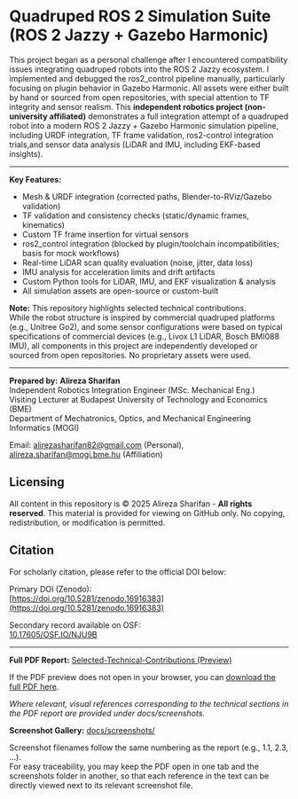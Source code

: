 # Quadruped ROS 2 Simulation Suite (ROS 2 Jazzy + Gazebo Harmonic)

This project began as a personal challenge after I encountered compatibility issues integrating quadruped robots into the ROS 2 Jazzy ecosystem. I implemented and debugged the ros2_control pipeline manually, particularly focusing on plugin behavior in Gazebo Harmonic. All assets were either built by hand or sourced from open repositories, with special attention to TF integrity and sensor realism. This **independent robotics project (non-university affiliated)** demonstrates a full integration attempt of a quadruped robot into a modern ROS 2 Jazzy + Gazebo Harmonic simulation pipeline, including URDF integration, TF frame validation, ros2-control integration trials,and sensor data analysis (LiDAR and IMU, including EKF-based insights).

---

**Key Features:**
- Mesh & URDF integration (corrected paths, Blender-to-RViz/Gazebo validation)
- TF validation and consistency checks (static/dynamic frames, kinematics)
- Custom TF frame insertion for virtual sensors
- ros2_control integration (blocked by plugin/toolchain incompatibilities; basis for mock workflows)
- Real-time LiDAR scan quality evaluation (noise, jitter, data loss)
- IMU analysis for acceleration limits and drift artifacts
- Custom Python tools for LiDAR, IMU, and EKF visualization & analysis
- All simulation assets are open-source or custom-built


**Note:** This repository highlights selected technical contributions.  
While the robot structure is inspired by commercial quadruped platforms (e.g., Unitree Go2), and some sensor configurations were based on typical specifications of commercial devices (e.g., Livox L1 LiDAR, Bosch BMI088 IMU), all components in this project are independently developed or sourced from open repositories. No proprietary assets were used.

---

**Prepared by:**
**Alireza Sharifan**  
Independent Robotics Integration Engineer (MSc. Mechanical Eng.)  
Visiting Lecturer at Budapest University of Technology and Economics (BME)  
Department of Mechatronics, Optics, and Mechanical Engineering Informatics (MOGI)

Email: alirezasharifan82@gmail.com (Personal), alireza.sharifan@mogi.bme.hu (Affiliation)

## Licensing
All content in this repository is © 2025 Alireza Sharifan - **All rights reserved**.
This material is provided for viewing on GitHub only. No copying, redistribution, or modification is permitted.

## Citation

For scholarly citation, please refer to the official DOI below:

Primary DOI (Zenodo):  
[https://doi.org/10.5281/zenodo.16916383](https://doi.org/10.5281/zenodo.16916383) 

Secondary record available on OSF:  
[10.17605/OSF.IO/NJU9B](https://doi.org/10.17605/OSF.IO/NJU9B)

---

**Full PDF Report:** [Selected-Technical-Contributions (Preview)](docs/Selected-Technical-Contributions-Preview.pdf) 

If the PDF preview does not open in your browser, you can [download the full PDF here](https://github.com/Alireza-Sharifan/quadruped-sim-suite/raw/main/docs/Selected-Technical-Contributions.pdf).

_Where relevant, visual references corresponding to the technical sections in the PDF report are provided under docs/screenshots._ 

**Screenshot Gallery:** [docs/screenshots/](docs/screenshots/)  

Screenshot filenames follow the same numbering as the report (e.g., 1.1, 2.3, …).  
For easy traceability, you may keep the PDF open in one tab and the screenshots folder in another, so that each reference in the text can be directly viewed next to its relevant screenshot file.



